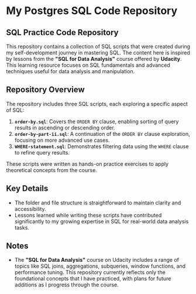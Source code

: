 # My Postgres SQL Code Repository  

## SQL Practice Code Repository  

This repository contains a collection of SQL scripts that were created during my self-development journey in mastering SQL. The content here is inspired by lessons from the **"SQL for Data Analysis"** course offered by **Udacity**. This learning resource focuses on SQL fundamentals and advanced techniques useful for data analysis and manipulation.  

## Repository Overview  

The repository includes three SQL scripts, each exploring a specific aspect of SQL:

1. **`order-by.sql`**: Covers the `ORDER BY` clause, enabling sorting of query results in ascending or descending order.  
2. **`order-by-part-ii.sql`**: A continuation of the `ORDER BY` clause exploration, focusing on more advanced use cases.  
3. **`WHERE-statement.sql`**: Demonstrates filtering data using the `WHERE` clause to refine query results.  

These scripts were written as hands-on practice exercises to apply theoretical concepts from the course.  

## Key Details  

- The folder and file structure is straightforward to maintain clarity and accessibility.  
- Lessons learned while writing these scripts have contributed significantly to my growing expertise in SQL for real-world data analysis tasks.  

## Notes  

- The **"SQL for Data Analysis"** course on Udacity includes a range of topics like SQL joins, aggregations, subqueries, window functions, and performance tuning. This repository currently reflects only the foundational concepts that I have practiced, with plans for future additions as I progress through the course.  
